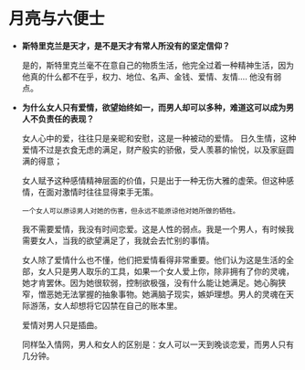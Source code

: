 # 月亮与六便士
* **斯特里克兰是天才，是不是天才有常人所没有的坚定信仰？**

	是的，斯特里克兰毫不在意自己的物质生活，他完全过着一种精神生活，因为他真的什么都不在乎，权力、地位、名声、金钱、爱情、友情.... 
	他没有弱点。

	

* **为什么女人只有爱情，欲望始终如一，而男人却可以多种，难道这可以成为男人不负责任的表现？**

	女人心中的爱，往往只是亲昵和安慰，这是一种被动的爱情。
	日久生情，这种爱情不过是衣食无虑的满足，财产殷实的骄傲，受人羡慕的愉悦，以及家庭圆满的得意；

	女人赋予这种感情精神层面的价值，只是出于一种无伤大雅的虚荣。但这种感情，在面对激情时往往显得束手无策。

	`一个女人可以原谅男人对她的伤害，但永远不能原谅他对她所做的牺牲。`

	我不需要爱情，我没有时间恋爱。这是人性的弱点。我是一个男人，有时候我需要女人，当我的欲望满足了，我就会去忙别的事情。

	女人除了爱情什么也不懂，他们把爱情看得非常重要。他们认为这是生活的全部，女人只是男人取乐的工具，如果一个女人爱上你，除非拥有了你的灵魂，她才肯罢休。因为她很软弱，控制欲极强，没有什么能让她满足。她心胸狭窄，憎恶她无法掌握的抽象事物。她满脑子现实，嫉妒理想。男人的灵魂在天际游荡，女人却想将它囚禁在自己的账本里。

	爱情对男人只是插曲。

	同样坠入情网，男人和女人的区别是：女人可以一天到晚谈恋爱，而男人只有几分钟。

	

